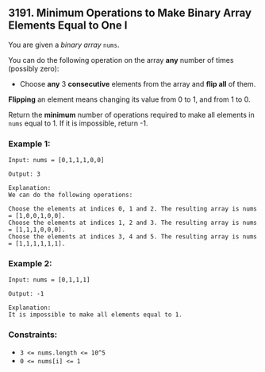 ## 3191. Minimum Operations to Make Binary Array Elements Equal to One I

You are given a *binary array* ```nums```.

You can do the following operation on the array **any** number of times (possibly zero):

* Choose **any** 3 **consecutive** elements from the array and **flip all** of them.

**Flipping** an element means changing its value from 0 to 1, and from 1 to 0.

Return the **minimum** number of operations required to make all elements in ```nums``` equal to 1. If it is impossible, return -1.

### Example 1:
```
Input: nums = [0,1,1,1,0,0]

Output: 3

Explanation:
We can do the following operations:

Choose the elements at indices 0, 1 and 2. The resulting array is nums = [1,0,0,1,0,0].
Choose the elements at indices 1, 2 and 3. The resulting array is nums = [1,1,1,0,0,0].
Choose the elements at indices 3, 4 and 5. The resulting array is nums = [1,1,1,1,1,1].
```
### Example 2:
```
Input: nums = [0,1,1,1]

Output: -1

Explanation:
It is impossible to make all elements equal to 1.
```

### Constraints:

* ```3 <= nums.length <= 10^5```
* ```0 <= nums[i] <= 1```